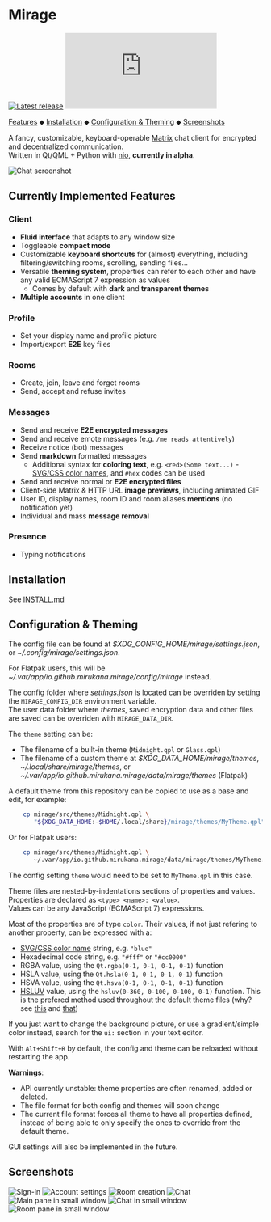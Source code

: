 # Mirage

[![Latest release](https://img.shields.io/github/v/release/mirukana/mirage)](https://github.com/mirukana/mirage/releases)
[![#mirage-client:matrix.org](https://img.shields.io/matrix/mirage-client:matrix.org)](https://matrix.to/#/#mirage-client:matrix.org)

[Features](#currently-implemented-features) ⬥
[Installation](INSTALL.md) ⬥
[Configuration & Theming](#configuration--theming) ⬥
[Screenshots](#more-screenshots)

A fancy, customizable, keyboard-operable [Matrix](https://matrix.org/) chat
client for encrypted and decentralized communication.  
Written in Qt/QML + Python with [nio](https://github.com/poljar/matrix-nio),
**currently in alpha**.

![Chat screenshot](extra/general/screenshots/01-chat.png?raw=true)

## Currently Implemented Features

### Client

- **Fluid interface** that adapts to any window size
- Toggleable **compact mode**
- Customizable **keyboard shortcuts** for (almost) everything, including
  filtering/switching rooms, scrolling, sending files...
- Versatile **theming system**, properties can refer to each other and have 
  any valid ECMAScript 7 expression as values
  - Comes by default with **dark** and **transparent themes**
- **Multiple accounts** in one client

### Profile

- Set your display name and profile picture
- Import/export **E2E** key files

### Rooms

- Create, join, leave and forget rooms
- Send, accept and refuse invites

### Messages

- Send and receive **E2E encrypted messages**
- Send and receive emote messages (e.g. `/me reads attentively`)
- Receive notice (bot) messages
- Send **markdown** formatted messages
  - Additional syntax for **coloring text**, e.g. `<red>(Some text...)` - 
    [SVG/CSS color names](https://www.december.com/html/spec/colorsvg.html),
    and `#hex` codes can be used
- Send and receive normal or **E2E encrypted files**
- Client-side Matrix & HTTP URL **image previews**, including animated GIF 
- User ID, display names, room ID and room aliases **mentions**
  (no notification yet)
- Individual and mass **message removal**

### Presence

- Typing notifications

## Installation

See [INSTALL.md](INSTALL.md)

## Configuration & Theming

The config file can be found at *$XDG_CONFIG_HOME/mirage/settings.json*, 
or *~/.config/mirage/settings.json*.

For Flatpak users, this will be
*~/.var/app/io.github.mirukana.mirage/config/mirage* instead.

The config folder where *settings.json* is located can be overriden by
setting the `MIRAGE_CONFIG_DIR` environment variable.  
The user data folder where *themes*, saved encryption data and other files
are saved can be overriden with `MIRAGE_DATA_DIR`.

The `theme` setting can be:

- The filename of a built-in theme (`Midnight.qpl` or `Glass.qpl`)
- The filename of a custom theme at 
  *$XDG_DATA_HOME/mirage/themes*, *~/.local/share/mirage/themes*,
  or *~/.var/app/io.github.mirukana.mirage/data/mirage/themes* (Flatpak)

A default theme from this repository can be copied to use as a base and edit,
for example:

```sh
    cp mirage/src/themes/Midnight.qpl \
       "${XDG_DATA_HOME:-$HOME/.local/share}/mirage/themes/MyTheme.qpl"
```

Or for Flatpak users:

```sh
    cp mirage/src/themes/Midnight.qpl \
       ~/.var/app/io.github.mirukana.mirage/data/mirage/themes/MyTheme.qpl
```

The config setting `theme` would need to be set to `MyTheme.qpl` in this case.

Theme files are nested-by-indentations sections of properties and values.  
Properties are declared as `<type> <name>: <value>`.  
Values can be any JavaScript (ECMAScript 7) expressions.

Most of the properties are of type `color`.
Their values, if not just refering to another property,
can be expressed with a:
- [SVG/CSS color name](https://www.december.com/html/spec/colorsvg.html)
  string, e.g. `"blue"`
- Hexadecimal code string, e.g. `"#fff"` or `"#cc0000"`
- RGBA value, using the `Qt.rgba(0-1, 0-1, 0-1, 0-1)` function
- HSLA value, using the `Qt.hsla(0-1, 0-1, 0-1, 0-1)` function
- HSVA value, using the `Qt.hsva(0-1, 0-1, 0-1, 0-1)` function
- [HSLUV](https://www.hsluv.org/) value, using the
  `hsluv(0-360, 0-100, 0-100, 0-1)` function. This is the prefered method 
  used throughout the default theme files
  (why? see [this](https://www.hsluv.org/comparison/#rainbow-hsluv) and
  [that](https://www.boronine.com/2012/03/26/Color-Spaces-for-Human-Beings/#hsl-is-a-lemon))

If you just want to change the background picture,
or use a gradient/simple color instead, search for the `ui:` section in your
text editor.


With `Alt+Shift+R` by default, the config and theme can be reloaded without 
restarting the app.

**Warnings**: 

- API currently unstable: theme properties are often renamed, added or deleted.
- The file format for both config and themes will soon change
- The current file format forces all theme to have all properties
  defined, instead of being able to only specify the ones to override from the
  default theme.

GUI settings will also be implemented in the future.

## Screenshots

![Sign-in](extra/general/screenshots/02-sign-in.png)
![Account settings](extra/general/screenshots/03-account-settings.png)
![Room creation](extra/general/screenshots/04-create-room.png)
![Chat](extra/general/screenshots/01-chat.png?raw=true)
![Main pane in small window](extra/general/screenshots/05-main-pane-small.png)
![Chat in small window](extra/general/screenshots/06-chat-small.png)
![Room pane in small window](extra/general/screenshots/07-room-pane-small.png)

